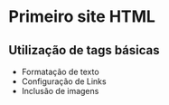 # Primeiro site HTML
## Utilização de tags básicas
* Formatação de texto
* Configuração de Links
* Inclusão de imagens